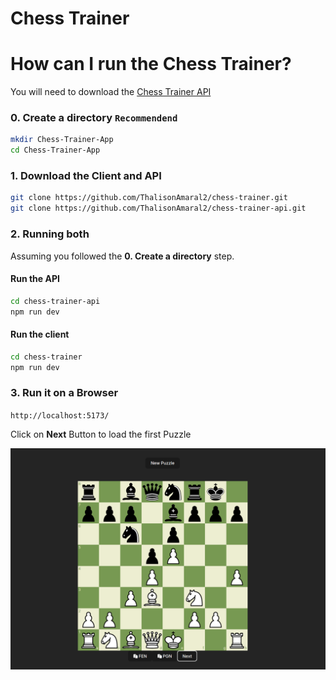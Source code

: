 # Chess Trainer

# How can I run the Chess Trainer?

You will need to download the [Chess Trainer API](https://github.com/ThalisonAmaral2/chess-trainer-api)

### 0. Create a directory `Recommendend`
```sh
mkdir Chess-Trainer-App
cd Chess-Trainer-App
```

### 1. Download the Client and API
```sh
git clone https://github.com/ThalisonAmaral2/chess-trainer.git
git clone https://github.com/ThalisonAmaral2/chess-trainer-api.git
```
### 2. Running both
Assuming you followed the **0. Create a directory** step.

#### Run the API
```sh
cd chess-trainer-api
npm run dev
```
#### Run the client
```sh
cd chess-trainer
npm run dev
```

### 3. Run it on a Browser
`http://localhost:5173/`

Click on **Next** Button to load the first Puzzle

![Chess Trainer Demo](https://raw.githubusercontent.com/ThalisonAmaral2/chess-trainer/refs/heads/development/media/Puzzle.png)
